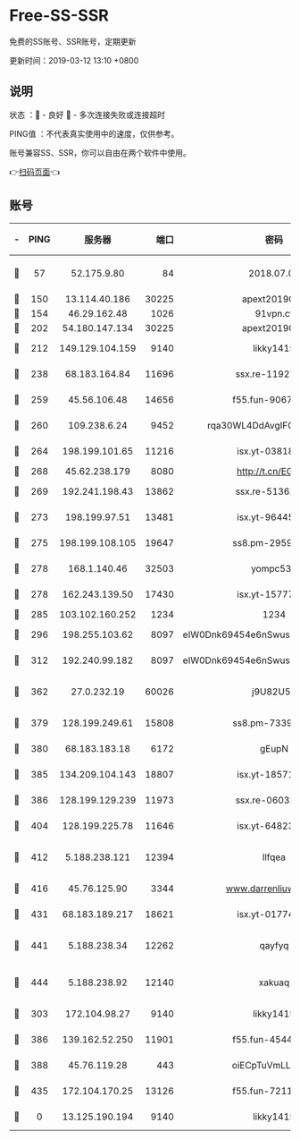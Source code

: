 # Free-SS-SSR

免费的SS账号、SSR账号，定期更新

更新时间：2019-03-12 13:10 +0800

## 说明

状态     ：🙂 - 良好 🙁 - 多次连接失败或连接超时

PING值   ：不代表真实使用中的速度，仅供参考。

账号兼容SS、SSR，你可以自由在两个软件中使用。

👉[扫码页面](https://liesauer.github.io/Free-SS-SSR/)👈

## 账号

|-|PING|服务器|端口|密码|加密方式|区域|
|:----:|:----:|:-----:|-----:|:----:|:----:|:----:|
|🙂|57|52.175.9.80|84|2018.07.07|chacha20-ietf-poly1305|HK|
|🙂|150|13.114.40.186|30225|apext2019006|chacha20|JP|
|🙂|154|46.29.162.48|1026|91vpn.cf|rc4-md5|RU|
|🙂|202|54.180.147.134|30225|apext2019006|chacha20|KR|
|🙂|212|149.129.104.159|9140|likky1415|aes-256-cfb|HK|
|🙂|238|68.183.164.84|11696|ssx.re-11927481|aes-256-cfb|US|
|🙂|259|45.56.106.48|14656|f55.fun-90673121|aes-256-cfb|US|
|🙂|260|109.238.6.24|9452|rqa30WL4DdAvgIFG6Fs3znzTa|aes-256-cfb|FR|
|🙂|264|198.199.101.65|11216|isx.yt-03818294|aes-256-cfb|US|
|🙂|268|45.62.238.179|8080|http://t.cn/EGJIyrl|rc4-md5|CA|
|🙂|269|192.241.198.43|13862|ssx.re-51362067|aes-256-cfb|US|
|🙂|273|198.199.97.51|13481|isx.yt-96445521|aes-256-cfb|US|
|🙂|275|198.199.108.105|19647|ss8.pm-29593993|aes-256-cfb|US|
|🙂|278|168.1.140.46|32503|yompc535|aes-256-cfb|AU|
|🙂|278|162.243.139.50|17430|isx.yt-15777676|aes-256-cfb|US|
|🙂|285|103.102.160.252|1234|1234|rc4-md5|JP|
|🙂|296|198.255.103.62|8097|eIW0Dnk69454e6nSwuspv9DmS201tQ0D|aes-256-cfb|US|
|🙂|312|192.240.99.182|8097|eIW0Dnk69454e6nSwuspv9DmS201tQ0D|aes-256-cfb|US|
|🙂|362|27.0.232.19|60026|j9U82U53|xchacha20-ietf-poly1305|HK|
|🙂|379|128.199.249.61|15808|ss8.pm-73399565|aes-256-cfb|SG|
|🙂|380|68.183.183.18|6172|gEupN|aes-256-cfb|SG|
|🙂|385|134.209.104.143|18807|isx.yt-18571231|aes-256-cfb|SG|
|🙂|386|128.199.129.239|11973|ssx.re-06032679|aes-256-cfb|SG|
|🙂|404|128.199.225.78|11646|isx.yt-64823224|aes-256-cfb|SG|
|🙂|412|5.188.238.121|12394|llfqea|chacha20-ietf-poly1305|BR|
|🙂|416|45.76.125.90|3344|www.darrenliuwei.com|aes-256-cfb|AU|
|🙂|431|68.183.189.217|18621|isx.yt-01774283|aes-256-cfb|SG|
|🙂|441|5.188.238.34|12262|qayfyq|chacha20-ietf-poly1305|BR|
|🙂|444|5.188.238.92|12140|xakuaq|chacha20-ietf-poly1305|BR|
|🙂|303|172.104.98.27|9140|likky1415|aes-256-cfb|JP|
|🙂|386|139.162.52.250|11901|f55.fun-45440125|aes-256-cfb|SG|
|🙂|388|45.76.119.28|443|oiECpTuVmLLxk4Ts|aes-256-cfb|AU|
|🙁|435|172.104.170.25|13126|f55.fun-72116969|aes-256-cfb|SG|
|🙁|0|13.125.190.194|9140|likky1415|aes-256-cfb|KR|
